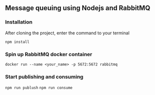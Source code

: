 ## Message queuing using Nodejs and RabbitMQ

### Installation
After cloning the project, enter the command to your terminal
```
npm install
```

### Spin up RabbitMQ docker container

```
docker run --name <your_name> -p 5672:5672 rabbitmq
```

### Start publishing and consuming
```npm run publush```
```npm run consume```
